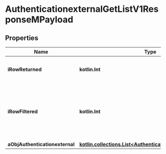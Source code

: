 
# AuthenticationexternalGetListV1ResponseMPayload

## Properties
| Name | Type | Description | Notes |
| ------------ | ------------- | ------------- | ------------- |
| **iRowReturned** | **kotlin.Int** | The number of rows returned |  |
| **iRowFiltered** | **kotlin.Int** | The number of rows matching your filters (if any) or the total number of rows |  |
| **aObjAuthenticationexternal** | [**kotlin.collections.List&lt;AuthenticationexternalListElement&gt;**](AuthenticationexternalListElement.md) |  |  |



